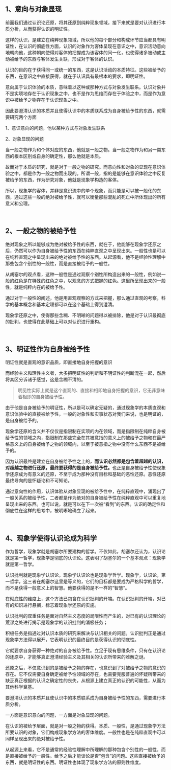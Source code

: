 <h2>1、意向与对象显现</h2><p data-pid="04Zhma2i">前面我们通过认识论还原，将其还原到纯粹现象领域，接下来就是要对认识进行本质分析，从而获得认识的明证性。</p><p data-pid="w9ErArLx">这样的认识，是建立在纯粹现象领域，所以他的每个部分和构成环节应当都具有明证性，在认识的彻底性方面，认识的对象作为客体呈现在意识之中，意识活动意向地朝向他，这种朝向使得对客体的把握成为该客体的同一化，也使得诸多被动或主动被给予的东西与客体发生关联，形成对于客体的认识。</p><p data-pid="_5qd9VIw">认识的目的在于获得同一或统一的东西，这是认识活动的本质特征。这些被给予的东西，在意识之中直接获得，就在于认识具有最根本的要求，即明证性。</p><p data-pid="mOZnktbn">意向属于认识体验的本质，意味着以这种或那种方式与对象发生联系。认识对象并不是实项地存在于认识现象之中，也不是作为思维而存在于体验之中，而是作为意识中被给予之物存在于认识现象之中。</p><p data-pid="GsA71EzL">因此要澄清认识的本质并且使得认识中的本质联系成为自身被给予性的东西，就需要研究两个方面</p><p data-pid="ulgem8w3">1、意识意向的问题，他以某种方式与对象发生联系</p><p data-pid="aG1anvjp">2、对象显现的问题</p><p data-pid="KJQjc615">当一般之物作为和个体对应的东西，他就是一般之物。当一般之物作为和另一类东西的根本区别或自身的确定性，那么他就是本质。</p><p data-pid="Bhamit5u">故而对于本质的研究，就是对于一般之物的研究。而意向性和对象的显现在意识体验之中，都是作为一般之物而出现的。所谓一般，指的是能够在意识体验之中反复被给予的东西，作为研究对象，他就是现象学构造的客体。</p><p data-pid="Gfc4DH-v">所以，现象学的客体，并非是意识流中的单个现象，而只能是可以被一般化的东西，通过这些一般的绝对被给予性，就可以衡量那些混乱的死亡中所体现出的所有意义和公理。</p><p><br></p><h2>2、一般之物的被给予性</h2><p data-pid="zf8y0uLq">绝对现象之所以能够成为绝对被给予性的东西，就在于，他能够在现象学还原之后，仍然可以作为自身被给予性的东西在纯粹直观之中呈现出来。一般性也是可以在纯粹直观之中呈现出来的绝对被给予性的东西。从起源看，他不是经验性理解中那些包含个别性的一般性，而是直接被给予的一般性。</p><p data-pid="YS2dUaFT">从胡塞尔的观点看，这种一般性是通过观察个别性所构造出来的一般性，例如说一般的红色是在特殊的红色之中，以观念的方式把握的红色。这里所呈现出来的一般性，就是纯粹内在的被给予性。</p><p data-pid="8rJyYvWH">通过对于一般性的阐述，他是用直观观察的方式来把握，那么通过直观的考察，科学的基本概念和基本定理都可以在这个基础上得到澄清。</p><p data-pid="nWgamc9h">现象学还原之中，使得那些含糊、不明晰的问题得以被排除，他是对于认识最彻底的批判，也使得在此基础上可以对认识进行重构。</p><p><br></p><h2>3、明证性作为自身被给予性</h2><p data-pid="3NfW8vsq">明证性就是直观的意识品质，即直接地自身把握的意识</p><p data-pid="cy_gDyGm">而经验主义和理性主义者，大多把明证性的判断和不明证性的判断混在一起，然后将其区分诉诸于感觉，这是含糊不清的。</p><blockquote data-pid="_xt2MLid">明见性实际上就是这个直观的、直接和相即地自身把握的意识，它无非意味着相即的自身被给予性。</blockquote><p data-pid="jKIbQBKK">由于他是自身被给予的明证性，所以是可以确定无疑的，通过现象学的本质直观和意识体验中的直接被给予性，一般的对象性和实事状态对我们来说，也是明证的，是自身被给予的。</p><p data-pid="2a_5Yi-i">现象学还原的含义并不仅仅是指限制在实项的内在领域，而是指限制在纯粹自身被给予性的领域之内，指限制在那些完全在其被意指的意义上的被给予之物和在最严格意义上的自身被给予之物的领域内，以至于被意指之物中没有什么东西不是被给予的。</p><p data-pid="scIWgzcz">因为认识最终是建立在自身被给予性之上的，<b>而认识必然都是包含着超越的认识，对超越之物进行还原，最终要获得的是自身被给予性。</b>也正是自身被给予性使现象学还原成为有意义的还原，不至于成为那种没有目标和基础的恶性还原。恶性还原最终导向的是怀疑论和不可知论。</p><p data-pid="oWVrOOrp">通过意向性的作用，认识体验从对象显现的被给予性中，在纯粹直观中，涌现出了一般关系的被给予性，二者都是作为绝对的自身被给予性在纯粹直观中可以重复地呈现出来的东西。也可以说，就是可以在下一次被“看到”的东西。认识的确定性和彻底性在这样的思考中，被明晰地确立了起来。</p><p><br></p><h2>4、现象学使得认识论成为科学</h2><p data-pid="_OOya3Pn">作为哲学，现象学就是胡塞尔所要建构的哲学。不仅如此，胡塞尔还认为，认识论就是第一哲学，现象学是彻底的认识论。这表明了胡塞尔的一个基本观点：现象学就是第一哲学。</p><p data-pid="AbFS35pS">认识批判就是现象学认识论，现象学认识论也是现象学哲学。现象学，认识论，第一哲学，这三者在胡塞尔这里是等义的，它们的目标都是要成为严格科学的哲学，而不是获得一般意义上的智慧。他要获得的是不一样的“智慧”。</p><p data-pid="3dofeNDn">在彻底性的维度上，这个方法已包含在认识批判的开端。在认识批判的开端，对已有的知识进行悬搁，标志着现象学还原的实施。</p><p data-pid="23Ma-zYg">认识批判的双重任务是面对自然主义态度的局限性而产生的，对已有的认识理论的荒谬之处进行揭示是现象学的认识批判的消极任务；</p><p data-pid="yBuUMpyr">积极任务是指通过对认识本质的研究来解决与认识相关的问题。认识批判正是通过现象学方法得以展开，它表明认识的最终目的是获得认识的彻底性。</p><p data-pid="F1jUMkk3">它就要求自身获得一种绝对的自身被给予性。立足于现有思维条件，只有在认识论的还原中，才能够真正澄清经验主义及其相关的认识所带来的难解之谜。</p><p data-pid="mn5O5PAm">还原之后，不仅意识到的是被给予之物的存在，也意识到了对被给予之物的意识的存在。它不仅需要自身确定被给予性领域的存在，也需要克服普遍的怀疑所带来的缺乏真正根据的认识之确定性的丧失，从根源上建立真正的认识的可能性，从而为其他科学奠基。</p><p data-pid="KSxNnl9f">要澄清认识的本质并且使认识中的本质联系成为自身被给予性的东西，需要进行本质分析。</p><p data-pid="AtKjMRuV">一方面是意识意向的问题，一方面是对象显现的问题。</p><p data-pid="fy1WJxQy">在认识的被给予层面，就是对一般之物的获得。本质、一般性，是通过现象学方法所要认识的对象，它们构成现象学方法的客体维度。一般性也是在纯粹直观中可以同样呈现出来的绝对被给予性。</p><p data-pid="80mKoxcp">从起源上来看，它不是通常的经验性理解中所理解的那种包含个别性的一般性，而是直接被给予的一般性。给予之后才能谈论是否“包含”的问题。这些直接被给予的东西，就是明证性的东西。明证性也体现了现象学方法的原则性维度。</p><p></p><p></p><p></p><p></p>